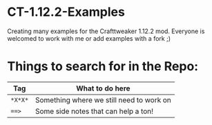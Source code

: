 # CT-1.12.2-Examples
Creating many examples for the Crafttweaker 1.12.2 mod. Everyone is welcomed to work with me or add examples with a fork ;)


# Things to search for in the Repo:
| Tag                     | What to do here             |
|-------------------------|-----------------------------|
| `*X*X*`                   | Something where we still need to work on                            |                             
| `==>`                     | Some side notes that can help a ton!                            | 
